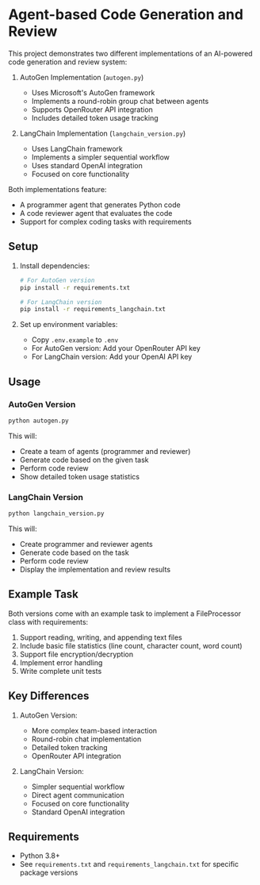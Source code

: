# Agent-based Code Generation and Review

This project demonstrates two different implementations of an AI-powered code generation and review system:

1. AutoGen Implementation (`autogen.py`)
   - Uses Microsoft's AutoGen framework
   - Implements a round-robin group chat between agents
   - Supports OpenRouter API integration
   - Includes detailed token usage tracking

2. LangChain Implementation (`langchain_version.py`)
   - Uses LangChain framework
   - Implements a simpler sequential workflow
   - Uses standard OpenAI integration
   - Focused on core functionality

Both implementations feature:
- A programmer agent that generates Python code
- A code reviewer agent that evaluates the code
- Support for complex coding tasks with requirements

## Setup

1. Install dependencies:
   ```bash
   # For AutoGen version
   pip install -r requirements.txt

   # For LangChain version
   pip install -r requirements_langchain.txt
   ```

2. Set up environment variables:
   - Copy `.env.example` to `.env`
   - For AutoGen version: Add your OpenRouter API key
   - For LangChain version: Add your OpenAI API key

## Usage

### AutoGen Version
```bash
python autogen.py
```
This will:
- Create a team of agents (programmer and reviewer)
- Generate code based on the given task
- Perform code review
- Show detailed token usage statistics

### LangChain Version
```bash
python langchain_version.py
```
This will:
- Create programmer and reviewer agents
- Generate code based on the task
- Perform code review
- Display the implementation and review results

## Example Task

Both versions come with an example task to implement a FileProcessor class with requirements:
1. Support reading, writing, and appending text files
2. Include basic file statistics (line count, character count, word count)
3. Support file encryption/decryption
4. Implement error handling
5. Write complete unit tests

## Key Differences

1. AutoGen Version:
   - More complex team-based interaction
   - Round-robin chat implementation
   - Detailed token tracking
   - OpenRouter API integration

2. LangChain Version:
   - Simpler sequential workflow
   - Direct agent communication
   - Focused on core functionality
   - Standard OpenAI integration

## Requirements

- Python 3.8+
- See `requirements.txt` and `requirements_langchain.txt` for specific package versions